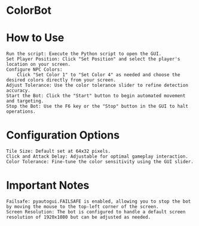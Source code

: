 # ColorBot
# How to Use

    Run the script: Execute the Python script to open the GUI.
    Set Player Position: Click "Set Position" and select the player's location on your screen.
    Configure NPC Colors:
        Click "Set Color 1" to "Set Color 4" as needed and choose the desired colors directly from your screen.
    Adjust Tolerance: Use the color tolerance slider to refine detection accuracy.
    Start the Bot: Click the "Start" button to begin automated movement and targeting.
    Stop the Bot: Use the F6 key or the "Stop" button in the GUI to halt operations.

# Configuration Options

    Tile Size: Default set at 64x32 pixels.
    Click and Attack Delay: Adjustable for optimal gameplay interaction.
    Color Tolerance: Fine-tune the color sensitivity using the GUI slider.

# Important Notes

    Failsafe: pyautogui.FAILSAFE is enabled, allowing you to stop the bot by moving the mouse to the top-left corner of the screen.
    Screen Resolution: The bot is configured to handle a default screen resolution of 1920x1080 but can be adjusted as needed.
